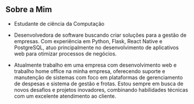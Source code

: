 ## Sobre a Mim
 - Estudante de ciência da Computação

 - Desenvolvedora de software buscando criar soluções para a gestão de empresas. Com experiência em Python, Flask, React Native e PostgreSQL, atuo principalmente no desenvolvimento de aplicativos web para otimizar processos de negócios. 

 - Atualmente trabalho em uma empresa com desenvolvimento web e trabalho home office na minha empresa, oferecendo suporte e manutenção de sistemas com foco em plataformas de gerenciamento de despesas e sistema de gestão e frotas. Estou sempre em busca de novos desafios e projetos inovadores, combinando habilidades técnicas com um excelente atendimento ao cliente.
